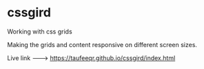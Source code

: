 # cssgird
Working with css grids

Making the grids and content responsive on different screen sizes.

Live link ---> https://taufeeqr.github.io/cssgird/index.html
